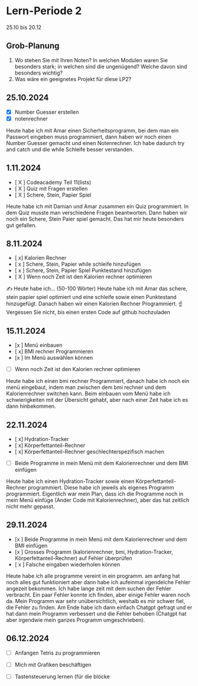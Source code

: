 # Lern-Periode 2

25.10 bis 20.12

## Grob-Planung

1. Wo stehen Sie mit Ihren Noten? In welchen Modulen waren Sie besonders stark; in welchen sind die ungenügend? Welche davon sind besonders wichtig?
4. Was wäre ein geeignetes Projekt für diese LP2?

## 25.10.2024

- [x] Number Guesser erstellen
- [x] notenrechner

Heute habe ich mit Amar einen Sicherheitsprogramm, bei dem man ein Passwort eingeben muss programmiert, dann haben wir noch einen Number Guesser gemacht und einen Notenrechner. Ich habe dadurch try and catch und die while Schleife besser verstanden. 




## 1.11.2024

- [ X ] Codeacademy Teil 11(lists)
- [ X ] Quiz mit Fragen erstellen
- [ X ] Schere, Stein, Papier Spiel


Heute habe ich mit Damian und Amar zusammen ein Quiz programmiert. In dem Quiz musste man verschiedene Fragen beantworten. Dann haben wir noch ein Schere, Stein Paier spiel gemacht. Das hat mir heute besonders gut gefallen. 


## 8.11.2024

- [ x] Kalorien Rechner
- [ x ] Schere, Stein, Papier while schleife hinzufügen
- [ x ] Schere, Stein, Papier Spiel Punktestand hinzufügen
- [ X ] Wenn noch Zeit ist den Kalorien rechner optimieren

✍️ Heute habe ich... (50-100 Wörter)
Heute habe ich mit Amar das schere, stein papier spiel optimiert und eine schleife sowie einen Punktestand hinzugefügt. Danach haben wir einen Kalorien Rechner Programmiert.
☝️ Vergessen Sie nicht, bis einen ersten Code auf github hochzuladen

## 15.11.2024

- [x ] Menü einbauen
- [ x] BMI rechner Programmieren
- [x ] Im Menü auswählen können
- [ ] Wenn noch Zeit ist den Kalorien rechner optimieren

 Heute habe ich einen bmi rechner Programmiert, danach habe ich noch ein menü eingebaut, indem man zwischen dem bmi rechner und dem Kalorienrechner switchen kann. Beim einbauen vom Menü habe ich schwierigkeiten mit der Übersicht gehabt, aber nach einer Zeit habe ich es dann hinbekommen. 

## 22.11.2024

- [ x] Hydration-Tracker
- [ x] Körperfettanteil-Rechner
- [ x] Körperfettanteil-Rechner geschlechterspezifisch machen
- [ ] Beide Programme in mein Menü mit dem Kalorienrechner und dem BMI einfügen

Heute habe ich einen Hydration-Tracker sowie einen Körperfettanteil-Rechner programmiert. Diese habe ich jeweils als eigenes Programm programmiert. Eigentlich war mein Plan, dass ich die Programme noch in mein Menü einfüge (Ander Code mit Kalorienrechner), aber das hat zeitlich nicht mehr gepasst.


## 29.11.2024

- [x ] Beide Programme in mein Menü mit dem Kalorienrechner und dem BMI einfügen
- [x ] Grosses Programm (kalorienrechner, bmi, Hydration-Tracker, Körperfettanteil-Rechner) auf Fehler überprüfen
- [ x ] Falsche eingaben wiederholen können


Heute habe ich alle programme vereint in ein programm. am anfang hat noch alles gut funktioniert aber dann habe ich aufeinmal irgendelche Fehler angezeit bekommen. Ich habe lange zeit mit dem suchen der Fehler verbracht. Ein paar Fehler konnte ich finden, aber einige Fehler waren noch da. Mein Programm war sehr unübersichtlich, weshalb es mir schwer fiel, die Fehler zu finden. Am Ende habe ich dann einfach Chatgpt gefragt und er hat dann mein Programm verbessert und die Fehler behoben (Chatgpt hat aber irgendwie mein ganzes Programm umgeschrieben).


## 06.12.2024

- [ ] Anfangen Tetris zu programmieren
- [ ] Mich mit Grafiken beschäftigen
- [ ] Tastensteuerung lernen (für die blöcke
      

